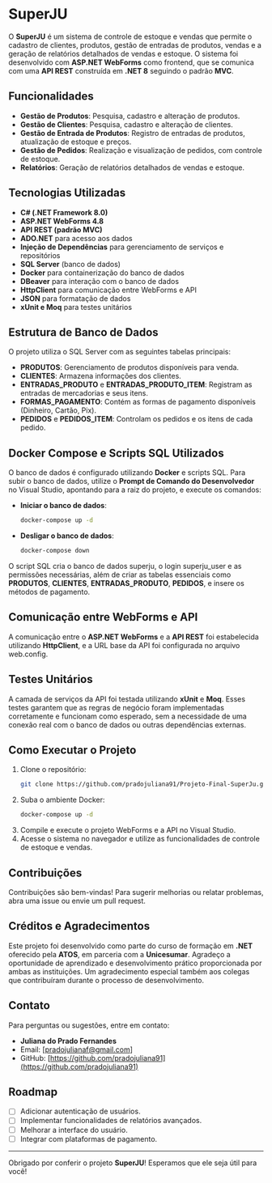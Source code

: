 # SuperJU

O **SuperJU** é um sistema de controle de estoque e vendas que permite o cadastro de clientes, produtos, gestão de entradas de produtos, vendas e a geração de relatórios detalhados de vendas e estoque. O sistema foi desenvolvido com **ASP.NET WebForms** como frontend, que se comunica com uma **API REST** construída em **.NET 8** seguindo o padrão **MVC**.

## Funcionalidades

- **Gestão de Produtos**: Pesquisa, cadastro e alteração de produtos.
- **Gestão de Clientes**: Pesquisa, cadastro e alteração de clientes.
- **Gestão de Entrada de Produtos**: Registro de entradas de produtos, atualização de estoque e preços.
- **Gestão de Pedidos**: Realização e visualização de pedidos, com controle de estoque.
- **Relatórios**: Geração de relatórios detalhados de vendas e estoque.

## Tecnologias Utilizadas

- **C# (.NET Framework 8.0)**
- **ASP.NET WebForms 4.8**
- **API REST (padrão MVC)**
- **ADO.NET** para acesso aos dados
- **Injeção de Dependências** para gerenciamento de serviços e repositórios
- **SQL Server** (banco de dados)
- **Docker** para containerização do banco de dados
- **DBeaver** para interação com o banco de dados
- **HttpClient** para comunicação entre WebForms e API
- **JSON** para formatação de dados
- **xUnit e Moq** para testes unitários

## Estrutura de Banco de Dados

O projeto utiliza o SQL Server com as seguintes tabelas principais:

- **PRODUTOS**: Gerenciamento de produtos disponíveis para venda.
- **CLIENTES**: Armazena informações dos clientes.
- **ENTRADAS_PRODUTO** e **ENTRADAS_PRODUTO_ITEM**: Registram as entradas de mercadorias e seus itens.
- **FORMAS_PAGAMENTO**: Contém as formas de pagamento disponíveis (Dinheiro, Cartão, Pix).
- **PEDIDOS** e **PEDIDOS_ITEM**: Controlam os pedidos e os itens de cada pedido.

## Docker Compose e Scripts SQL Utilizados

O banco de dados é configurado utilizando **Docker** e scripts SQL. Para subir o banco de dados, utilize o **Prompt de Comando do Desenvolvedor** no Visual Studio, apontando para a raiz do projeto, e execute os comandos:

- **Iniciar o banco de dados**:
  ```bash  
  docker-compose up -d
  
- **Desligar o banco de dados**:
  ```bash
  docker-compose down

O script SQL cria o banco de dados superju, o login superju_user e as permissões necessárias, além de criar as tabelas essenciais como **PRODUTOS**, **CLIENTES**, **ENTRADAS_PRODUTO**, **PEDIDOS**, e insere os métodos de pagamento.

## Comunicação entre WebForms e API

A comunicação entre o **ASP.NET WebForms** e a **API REST** foi estabelecida utilizando **HttpClient**, e a URL base da API foi configurada no arquivo web.config.

## Testes Unitários

A camada de serviços da API foi testada utilizando **xUnit** e **Moq**. Esses testes garantem que as regras de negócio foram implementadas corretamente e funcionam como esperado, sem a necessidade de uma conexão real com o banco de dados ou outras dependências externas.

## Como Executar o Projeto

1. Clone o repositório:
   ```bash
   git clone https://github.com/pradojuliana91/Projeto-Final-SuperJu.git

2. Suba o ambiente Docker:
    ```bash
   docker-compose up -d

3. Compile e execute o projeto WebForms e a API no Visual Studio.
4. Acesse o sistema no navegador e utilize as funcionalidades de controle de estoque e vendas.
   
## Contribuições   
  
Contribuições são bem-vindas! Para sugerir melhorias ou relatar problemas, abra uma issue ou envie um pull request.

## Créditos e Agradecimentos

Este projeto foi desenvolvido como parte do curso de formação em **.NET** oferecido pela **ATOS**, em parceria com a **Unicesumar**. Agradeço a oportunidade de aprendizado e desenvolvimento prático proporcionada por ambas as instituições. Um agradecimento especial também aos colegas que contribuíram durante o processo de desenvolvimento.

## Contato

Para perguntas ou sugestões, entre em contato:

- **Juliana do Prado Fernandes**
- Email: [pradojulianaf@gmail.com]
- GitHub: [https://github.com/pradojuliana91](https://github.com/pradojuliana91)

## Roadmap

- [ ] Adicionar autenticação de usuários.
- [ ] Implementar funcionalidades de relatórios avançados.
- [ ] Melhorar a interface do usuário.
- [ ] Integrar com plataformas de pagamento.

---

Obrigado por conferir o projeto **SuperJU**! Esperamos que ele seja útil para você!


